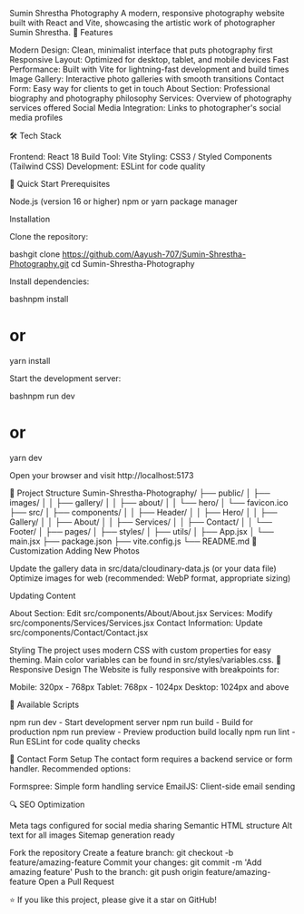 Sumin Shrestha Photography
A modern, responsive photography website built with React and Vite, showcasing the artistic work of photographer Sumin Shrestha.
🌟 Features

Modern Design: Clean, minimalist interface that puts photography first
Responsive Layout: Optimized for desktop, tablet, and mobile devices
Fast Performance: Built with Vite for lightning-fast development and build times
Image Gallery: Interactive photo galleries with smooth transitions
Contact Form: Easy way for clients to get in touch
About Section: Professional biography and photography philosophy
Services: Overview of photography services offered
Social Media Integration: Links to photographer's social media profiles

🛠️ Tech Stack

Frontend: React 18
Build Tool: Vite
Styling: CSS3 / Styled Components (Tailwind CSS)
Development: ESLint for code quality

🚀 Quick Start
Prerequisites

Node.js (version 16 or higher)
npm or yarn package manager

Installation

Clone the repository:

bashgit clone https://github.com/Aayush-707/Sumin-Shrestha-Photography.git
cd Sumin-Shrestha-Photography

Install dependencies:

bashnpm install
# or
yarn install

Start the development server:

bashnpm run dev
# or
yarn dev

Open your browser and visit http://localhost:5173

📁 Project Structure
Sumin-Shrestha-Photography/
├── public/
│   ├── images/
│   │   ├── gallery/
│   │   ├── about/
│   │   └── hero/
│   └── favicon.ico
├── src/
│   ├── components/
│   │   ├── Header/
│   │   ├── Hero/
│   │   ├── Gallery/
│   │   ├── About/
│   │   ├── Services/
│   │   ├── Contact/
│   │   └── Footer/
│   ├── pages/
│   ├── styles/
│   ├── utils/
│   ├── App.jsx
│   └── main.jsx
├── package.json
├── vite.config.js
└── README.md
🎨 Customization
Adding New Photos

Update the gallery data in src/data/cloudinary-data.js (or your data file)
Optimize images for web (recommended: WebP format, appropriate sizing)

Updating Content

About Section: Edit src/components/About/About.jsx
Services: Modify src/components/Services/Services.jsx
Contact Information: Update src/components/Contact/Contact.jsx

Styling
The project uses modern CSS with custom properties for easy theming. Main color variables can be found in src/styles/variables.css.
📱 Responsive Design
The Website is fully responsive with breakpoints for:

Mobile: 320px - 768px
Tablet: 768px - 1024px
Desktop: 1024px and above

🔧 Available Scripts

npm run dev - Start development server
npm run build - Build for production
npm run preview - Preview production build locally
npm run lint - Run ESLint for code quality checks


📧 Contact Form Setup
The contact form requires a backend service or form handler. Recommended options:

Formspree: Simple form handling service
EmailJS: Client-side email sending

🔍 SEO Optimization

Meta tags configured for social media sharing
Semantic HTML structure
Alt text for all images
Sitemap generation ready


Fork the repository
Create a feature branch: git checkout -b feature/amazing-feature
Commit your changes: git commit -m 'Add amazing feature'
Push to the branch: git push origin feature/amazing-feature
Open a Pull Request


⭐ If you like this project, please give it a star on GitHub!